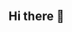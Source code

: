 ## Hi there 👋

<!--
**tranminh1204/tranminh1204** is a ✨ _special_ ✨ repository because its `README.md` (this file) appears on your GitHub profile.

Here are some ideas to get you started:

👋 Hi there, I'm Minh!
🔭 I’m currently studying at HCMC University of Technology and Education .
🌱 I’m majoring in Mechatronics , focusing on integrating mechanical, electrical, and computer systems.
👯 I’m looking to collaborate on robotics, automation, or IoT projects .
🤔 I’m looking for help with advanced control systems and AI applications in mechatronics .
💬 Ask me about mechatronics, robotics, embedded systems, or mechanical design .
📫 How to reach me: YourEmail or via LinkedIn/GitHubProfile.
😄 Pronouns: YourPronouns.
⚡ Fun fact: I love building robots in my spare time and exploring new technologies to push the boundaries of what's possible!
-->
